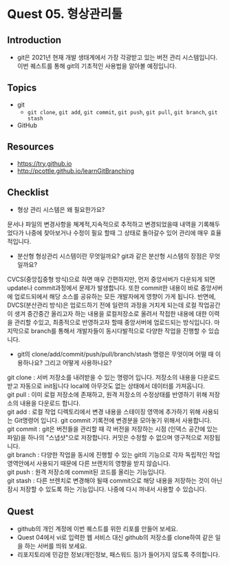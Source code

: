 # Quest 05. 형상관리툴

## Introduction
* git은 2021년 현재 개발 생태계에서 가장 각광받고 있는 버전 관리 시스템입니다. 이번 퀘스트를 통해 git의 기초적인 사용법을 알아볼 예정입니다.

## Topics
* git
  * `git clone`, `git add`, `git commit`, `git push`, `git pull`, `git branch`, `git stash`
* GitHub

## Resources
* https://try.github.io
* http://pcottle.github.io/learnGitBranching

## Checklist
* 형상 관리 시스템은 왜 필요한가요?

문서나 파일의 변경사항을 쳬계적,지속적으로 추적하고 변경되었을때 내역을 기록해두었다가 나중에 찾아보거나 수정이 필요 할때 그 상태로 돌아갈수 있어 관리에 매우 효율적입니다. 

* 분산형 형상관리 시스템이란 무엇일까요? git과 같은 분산형 시스템의 장점은 무엇일까요?

CVCS(중앙집중형 방식)으로 하면 매우 간편하지만, 먼저 중앙서버가 다운되게 되면 update나 commit과정에서 문제가 발생합니다. 또한 commit한 내용이 바로 중앙서버에 업로드되에서 해당 소스를 공유하는 모든 개발자에게 영향이 가게 됩니다. 반면에, DVCS(분산관리 방식)은 업로드하기 전에 일련의 과정을 거치게 되는데 로컬 작업공간이 생겨 중간중간 올리고자 하는 내용을 로컬저장소로 올려서 작접한 내용에 대한 이력을 관리할 수있고, 최종적으로 반영하고자 할때 중앙서버에 업로드되는 방식입니다. 마지막으로 branch를 통해서 개발자들이 동시다발적으로 다양한 작업을 진행할 수 있습니다. 

* git의 clone/add/commit/push/pull/branch/stash 명령은 무엇이며 어떨 때 이용하나요? 그리고 어떻게 사용하나요?

git clone : 서버 저장소를 내려받을 수 있는 명령어 입니다. 저장소의 내용을 다운로드받고 자동으로 init됩니다 local에 아무것도 없는 상태에서 데이터를 가져옵니다.  
git pull : 이미 로컬 저장소에 존재하고, 원격 저장소의 수정상태를 반영하기 위해 저장소의 내용을 다운로드 합니다.  
git add : 로컬 작업 디렉토리에서 변경 내용을 스테이징 영역에 추가하기 위해 사용되는 Git명령어 입니다. git commit 기록전에 변경분을 모아놓기 위해서 사용합니다.  
git commit : git은 버전들을 관리할 때 각 버전을 저장하는 시점 (인덱스 공간에 있는 파일)을 하나의 "스냅샷"으로 저장합니다. 커밋은 수정할 수 없으며 영구적으로 저장됩니다.  
git branch : 다양한 작업을 동시에 진행할 수 있는 git의 기능으로 각자 독립적인 작업 영역안에서 사용되기 때문에 다른 브렌치의 영향을 받지 않습니다.  
git push : 원격 저장소에 commit된 코드를 올리는 기능입니다.  
git stash : 다른 브렌치로 변경해야 될때 commit으로 해당 내용을 저장하는 것이 아닌 잠시 저장할 수 있도록 하는 기능입니다. 나중에 다시 꺼내서 사용할 수 있습니다. 

## Quest
* github의 개인 계정에 이번 퀘스트를 위한 리포를 만들어 보세요.
* Quest 04에서 vi로 입력한 웹 서비스 대신 github의 저장소를 clone하여 같은 일을 하는 서버를 띄워 보세요.
* 리포지토리에 민감한 정보(개인정보, 패스워드 등)가 들어가지 않도록 주의합니다.

